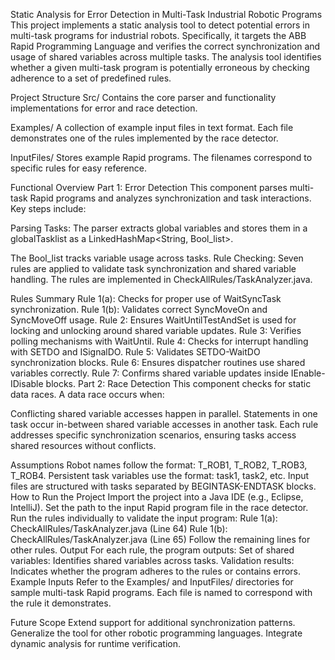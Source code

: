 Static Analysis for Error Detection in Multi-Task Industrial Robotic Programs
This project implements a static analysis tool to detect potential errors in multi-task programs for industrial robots. Specifically, it targets the ABB Rapid Programming Language and verifies the correct synchronization and usage of shared variables across multiple tasks. The analysis tool identifies whether a given multi-task program is potentially erroneous by checking adherence to a set of predefined rules.

Project Structure
Src/
Contains the core parser and functionality implementations for error and race detection.

Examples/
A collection of example input files in text format. Each file demonstrates one of the rules implemented by the race detector.

InputFiles/
Stores example Rapid programs. The filenames correspond to specific rules for easy reference.

Functional Overview
Part 1: Error Detection
This component parses multi-task Rapid programs and analyzes synchronization and task interactions. Key steps include:

Parsing Tasks: The parser extracts global variables and stores them in a globalTasklist as a LinkedHashMap<String, Bool_list>.

The Bool_list tracks variable usage across tasks.
Rule Checking: Seven rules are applied to validate task synchronization and shared variable handling. The rules are implemented in CheckAllRules/TaskAnalyzer.java.

Rules Summary
Rule 1(a): Checks for proper use of WaitSyncTask synchronization.
Rule 1(b): Validates correct SyncMoveOn and SyncMoveOff usage.
Rule 2: Ensures WaitUntilTestAndSet is used for locking and unlocking around shared variable updates.
Rule 3: Verifies polling mechanisms with WaitUntil.
Rule 4: Checks for interrupt handling with SETDO and ISignalDO.
Rule 5: Validates SETDO-WaitDO synchronization blocks.
Rule 6: Ensures dispatcher routines use shared variables correctly.
Rule 7: Confirms shared variable updates inside IEnable-IDisable blocks.
Part 2: Race Detection
This component checks for static data races. A data race occurs when:

Conflicting shared variable accesses happen in parallel.
Statements in one task occur in-between shared variable accesses in another task.
Each rule addresses specific synchronization scenarios, ensuring tasks access shared resources without conflicts.

Assumptions
Robot names follow the format: T_ROB1, T_ROB2, T_ROB3, T_ROB4.
Persistent task variables use the format: task1, task2, etc.
Input files are structured with tasks separated by BEGINTASK-ENDTASK blocks.
How to Run the Project
Import the project into a Java IDE (e.g., Eclipse, IntelliJ).
Set the path to the input Rapid program file in the race detector.
Run the rules individually to validate the input program:
Rule 1(a): CheckAllRules/TaskAnalyzer.java (Line 64)
Rule 1(b): CheckAllRules/TaskAnalyzer.java (Line 65)
Follow the remaining lines for other rules.
Output
For each rule, the program outputs:
Set of shared variables: Identifies shared variables across tasks.
Validation results: Indicates whether the program adheres to the rules or contains errors.
Example Inputs
Refer to the Examples/ and InputFiles/ directories for sample multi-task Rapid programs. Each file is named to correspond with the rule it demonstrates.

Future Scope
Extend support for additional synchronization patterns.
Generalize the tool for other robotic programming languages.
Integrate dynamic analysis for runtime verification.

